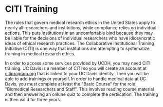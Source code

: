 # CITI Training
The rules that govern medical research ethics in the United States apply to nearly all researchers and institutions, while compliance relies on individual actions. This puts institutions in an uncomfortable bind because they may be liable for the decisions of individual researchers who have idiosyncratic ideas of ethical research practices. The Collaborative Institutional Training Initiative (CITI) is one way that institutions are attempting to systematize training in medical research ethics.

In order to access some services provided by UCDH, you may need CITI training. UC Davis is a member of CITI so you will create an account at [citiprogram.org](citiprogram.org) that is linked to your UC Davis identity. Then you will be able to add trainings or yourself. In order to handle medical data at UC Davis, you must complete at least the "Basic Course" for the role "Biomedical Researchers and Staff". This involves reading course material and then answering an onlune quiz to complete the certiication. The training is then valid for three years.

